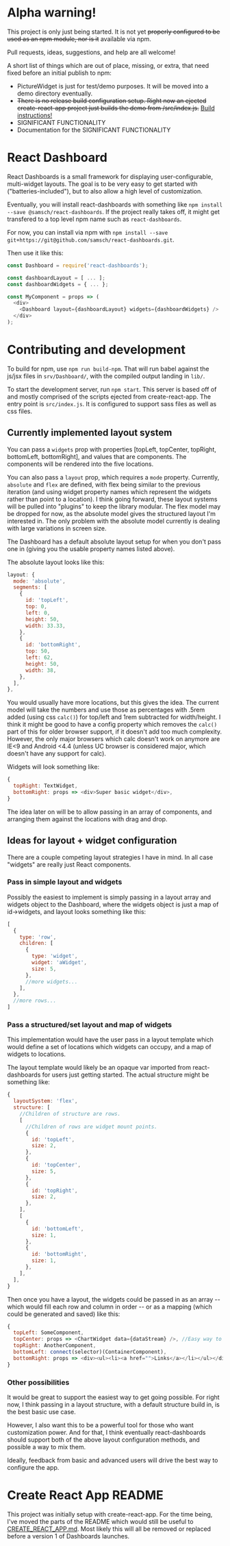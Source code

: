 
# Alpha warning!

This project is only just being started. It is not yet ~~properly configured to be used as an npm module, nor is it~~ available via npm.

Pull requests, ideas, suggestions, and help are all welcome!

A short list of things which are out of place, missing, or extra, that need fixed before an initial publish to npm:
- PictureWidget is just for test/demo purposes. It will be moved into a demo directory eventually.
- ~~There is no release build configuration setup. Right now an ejected create-react-app project just builds the demo from /src/index.js.~~ [Build instructions!](#contributing-and-development)
- SIGNIFICANT FUNCTIONALITY
- Documentation for the SIGNIFICANT FUNCTIONALITY

# React Dashboard

React Dashboards is a small framework for displaying user-configurable, multi-widget layouts. The goal is to be very easy to get started with ("batteries-included"), but to also allow a high level of customization.

Eventually, you will install react-dashboards with something like `npm install --save @samsch/react-dashboards`. If the project really takes off, it might get transfered to a top level npm name such as `react-dashboards`.

For now, you can install via npm with `npm install --save git+https://git@github.com/samsch/react-dashboards.git`.

Then use it like this:
```js
const Dashboard = require('react-dashboards');

const dashboardLayout = [ ... ];
const dashboardWidgets = { ... };

const MyComponent = props => (
  <div>
    <Dashboard layout={dashboardLayout} widgets={dashboardWidgets} />
  </div>
);
```

# Contributing and development

To build for npm, use `npm run build-npm`. That will run babel against the js/jsx files in `srv/Dashboard/`, with the compiled output landing in `lib/`.

To start the development server, run `npm start`. This server is based off of and mostly comprised of the scripts ejected from create-react-app. The entry point is `src/index.js`. It is configured to support sass files as well as css files.

## Currently implemented layout system

You can pass a `widgets` prop with properties [topLeft, topCenter, topRight, bottomLeft, bottomRight], and values that are components. The components will be rendered into the five locations.

You can also pass a `layout` prop, which requires a `mode` property. Currently, `absolute` and `flex` are defined, with flex being similar to the previous iteration (and using widget property names which represent the widgets rather than point to a location). I think going forward, these layout systems will be pulled into "plugins" to keep the library modular. The flex model may be dropped for now, as the absolute model gives the structured layout I'm interested in. The only problem with the absolute model currently is dealing with large variations in screen size.

The Dashboard has a default absolute layout setup for when you don't pass one in (giving you the usable property names listed above).

The absolute layout looks like this:
```js
layout: {
  mode: 'absolute',
  segments: [
    {
      id: 'topLeft',
      top: 0,
      left: 0,
      height: 50,
      width: 33.33,
    },
    {
      id: 'bottomRight',
      top: 50,
      left: 62,
      height: 50,
      width: 38,
    },
  ],
},
```
You would usually have more locations, but this gives the idea. The current model will take the numbers and use those as percentages with .5rem added (using css `calc()`) for top/left and 1rem subtracted for width/height. I think it might be good to have a config property which removes the `calc()` part of this for older browser support, if it doesn't add too much complexity. However, the only major browsers which calc doesn't work on anymore are IE<9 and Android <4.4 (unless UC browser is considered major, which doesn't have any support for calc).

Widgets will look something like:
```js
{
  topRight: TextWidget,
  bottomRight: props => <div>Super basic widget</div>,
}
```

The idea later on will be to allow passing in an array of components, and arranging them against the locations with drag and drop.

## Ideas for layout + widget configuration

There are a couple competing layout strategies I have in mind. In all case "widgets" are really just React components.

### Pass in simple layout and widgets

Possibly the easiest to implement is simply passing in a layout array and widgets object to the Dashboard, where the widgets object is just a map of id->widgets, and layout looks something like this:
```js
[
  {
    type: 'row',
    children: [
      {
        type: 'widget',
        widget: 'aWidget',
        size: 5,
      },
      //more widgets...
    ],
  },
  //more rows...
]
```

### Pass a structured/set layout and map of widgets

This implementation would have the user pass in a layout template which would define a set of locations which widgets can occupy, and a map of widgets to locations.

The layout template would likely be an opaque var imported from react-dashboards for users just getting started. The actual structure might be something like:
```js
{
  layoutSystem: 'flex',
  structure: [
    //Children of structure are rows.
    [
      //Children of rows are widget mount points.
      {
        id: 'topLeft',
        size: 2,
      },
      {
        id: 'topCenter',
        size: 5,
      },
      {
        id: 'topRight',
        size: 2,
      },
    ],
    [
      {
        id: 'bottomLeft',
        size: 1,
      },
      {
        id: 'bottomRight',
        size: 1,
      },
    ],
  ],
}
```
Then once you have a layout, the widgets could be passed in as an array -- which would fill each row and column in order -- or as a mapping (which could be generated and saved) like this:
```js
{
  topLeft: SomeComponent,
  topCenter: props => <ChartWidget data={dataStream} />, //Easy way to save/pass props.
  topRight: AnotherComponent,
  bottomLeft: connect(selector)(ContainerComponent),
  bottomRight: props => <div><ul><li><a href="">Links</a></li></ul></div>,
}
```

### Other possibilities

It would be great to support the easiest way to get going possible. For right now, I think passing in a layout structure, with a default structure build in, is the best basic use case.

However, I also want this to be a powerful tool for those who want customization power. And for that, I think eventually react-dashboards should support both of the above layout configuration methods, and possible a way to mix them.

Ideally, feedback from basic and advanced users will drive the best way to configure the app.

# Create React App README

This project was initially setup with create-react-app. For the time being, I've moved the parts of the README which would still be useful to [CREATE_REACT_APP.md](/CREATE_REACT_APP.md). Most likely this will all be removed or replaced before a version 1 of Dashboards launches.
